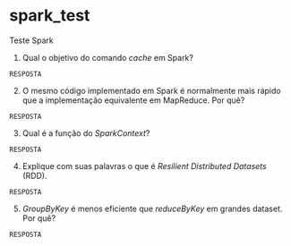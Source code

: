 # spark_test
Teste Spark

1. Qual o objetivo do comando *cache* em Spark?
```
RESPOSTA
```
2. O mesmo código implementado em Spark é normalmente mais rápido que a implementação equivalente em
MapReduce. Por quê?
```
RESPOSTA
```
3. Qual é a função do *SparkContext*?
```
RESPOSTA
```
4. Explique com suas palavras o que é *Resilient Distributed Datasets* (RDD).
```
RESPOSTA
```
5. *GroupByKey* é menos eficiente que *reduceByKey* em grandes dataset. Por quê?
```
RESPOSTA
```
